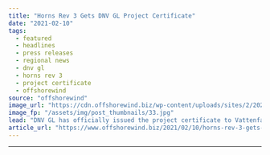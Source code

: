 ```yaml
---
title: "Horns Rev 3 Gets DNV GL Project Certificate"
date: "2021-02-10"
tags: 
  - featured
  - headlines
  - press releases
  - regional news
  - dnv gl
  - horns rev 3
  - project certificate
  - offshorewind
source: "offshorewind"
image_url: "https://cdn.offshorewind.biz/wp-content/uploads/sites/2/2021/02/10101002/Horns-Rev-3-Gets-DNV-GL-Project-Certificate.jpg"
image_fp: "/assets/img/post_thumbnails/33.jpg"
lead: "DNV GL has officially issued the project certificate to Vattenfall for its Horns Rev"
article_url: "https://www.offshorewind.biz/2021/02/10/horns-rev-3-gets-dnv-gl-project-certificate/"
---
```


---
